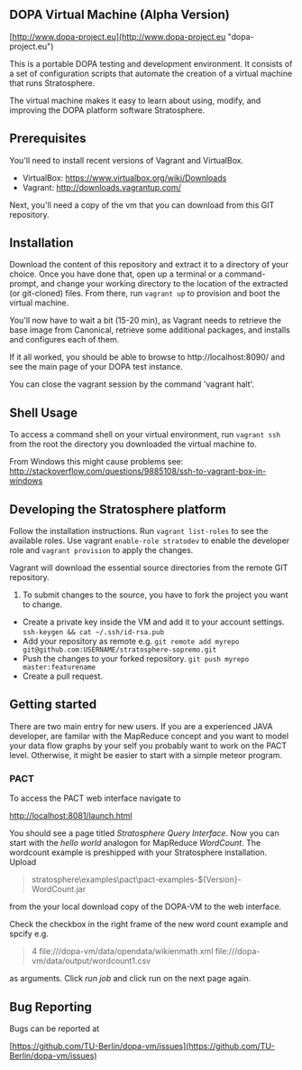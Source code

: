 ## DOPA Virtual Machine (Alpha Version)

[http://www.dopa-project.eu](http://www.dopa-project.eu "dopa-project.eu")

This is a portable DOPA testing and development environment. It consists
of a set of configuration scripts that automate the creation of a virtual
machine that runs Stratosphere.

The virtual machine makes it easy to learn about using, modify, and improving the
DOPA platform software Stratosphere.


## Prerequisites

You'll need to install recent versions of Vagrant and VirtualBox.

 * VirtualBox: https://www.virtualbox.org/wiki/Downloads
 * Vagrant: http://downloads.vagrantup.com/

Next, you'll need a copy of the vm that you can download from this GIT repository.


## Installation

Download the content of this repository and extract it to a directory of your choice.
Once you have done that, open up a terminal or a command-prompt, and change your
working directory to the location of the extracted (or git-cloned) files.
From there, run `vagrant up` to provision and boot the virtual machine.

You'll now have to wait a bit (15-20 min), as Vagrant needs to retrieve the base image from
Canonical, retrieve some additional packages, and installs and configures each of
them.

If it all worked, you should be able to browse to http://localhost:8090/ and
see the main page of your DOPA test instance.

You can close the vagrant session by the command 'vagrant halt'.


## Shell Usage

To access a command shell on your virtual environment, run `vagrant ssh` from
the root the directory you downloaded the virtual machine to.

From Windows this might cause problems see:
http://stackoverflow.com/questions/9885108/ssh-to-vagrant-box-in-windows


## Developing the Stratosphere platform

Follow the installation instructions.
Run `vagrant list-roles` to see the available roles.
Use vagrant `enable-role stratodev` to enable the developer role and
`vagrant provision` to apply the changes.

Vagrant will download the essential source directories from the remote GIT repository.

1. To submit changes to the source, you have to fork the project you want to change.
* Create a private key inside the VM and add it to your account settings. `ssh-keygen && cat ~/.ssh/id-rsa.pub`
* Add your repository as remote e.g. `git remote add myrepo git@github.com:USERNAME/stratosphere-sopremo.git`
* Push the changes to your forked repository. `git push myrepo master:featurename`
* Create a pull request.

## Getting started

There are two main entry for new users. If you are a experienced JAVA developer,
are familar with the MapReduce concept and you want to model your data flow graphs
by your self you probably want to work on the PACT level.
Otherwise, it might be easier to start with a simple meteor program.

### PACT

To access the PACT web interface navigate to

[http://localhost:8081/launch.html](http://localhost:8081/launch.html)

You should see a page titled *Stratosphere Query Interface*.
Now you can start with the *hello world* analogon for MapReduce *WordCount*.
The wordcount example is preshipped with your Stratosphere installation. Upload

> stratosphere\examples\pact\pact-examples-${Version}-WordCount.jar

from the your local download copy of the DOPA-VM to the web interface.

Check the checkbox in the right frame of the new word count example and spcify e.g.

> 4 file:///dopa-vm/data/opendata/wikienmath.xml file:///dopa-vm/data/output/wordcount1.csv

as arguments.
Click *run job* and click run on the next page again.


## Bug Reporting

Bugs can be reported at

[https://github.com/TU-Berlin/dopa-vm/issues](https://github.com/TU-Berlin/dopa-vm/issues)
